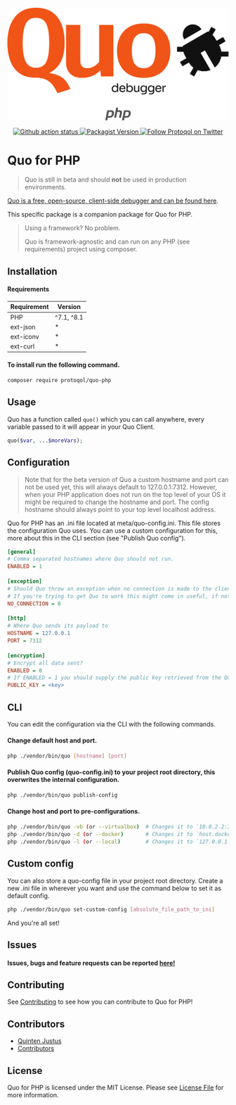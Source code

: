 ![Quo for php](assets/quo-php-trans.png)

<p align="center">
    <a href="https://github.com/protoqol/quo-php/actions/workflows/testkit.yml">	
       <img alt="Github action status" src="https://github.com/protoqol/quo-php/actions/workflows/testkit.yml/badge.svg">
    </a>    
    <a href="https://packagist.org/packages/protoqol/quo-php">	
       <img alt="Packagist Version" src="https://img.shields.io/packagist/v/protoqol/quo-php.svg">
    </a>
    <a href="https://twitter.com/intent/follow?screen_name=Protoqol_XYZ">
        <img src="https://img.shields.io/twitter/follow/Protoqol_XYZ.svg?label=%40Protoqol_XYZ&style=social"
            alt="Follow Protoqol on Twitter">
    </a>
</p>

# Quo for PHP

> Quo is still in beta and should __not__ be used in production environments.

[Quo is a free, open-source, client-side debugger and can be found here](https://github.com/Protoqol/Quo).

This specific package is a companion package for Quo for PHP.

> Using a framework? No problem.
>
> Quo is framework-agnostic and can run on any PHP (see requirements) project using composer.

## Installation

#### Requirements

| Requirement | Version    |
|-------------|------------|
| PHP         | ^7.1, ^8.1 |
| ext-json    | *          |
| ext-iconv   | *          |
| ext-curl    | *          |

[//]: # (#### Looking for another companion package?)

[//]: # ()

[//]: # (- Javascript &#40;unreleased&#41;)

#### To install run the following command.

```bash
composer require protoqol/quo-php
```

## Usage

Quo has a function called `quo()` which you can call anywhere, every variable passed to it will appear in your Quo
Client.

```php
quo($var, ...$moreVars);
```

## Configuration

> Note that for the beta version of Quo a custom hostname and port can not be used yet, this will always default to
> 127.0.0.1:7312.
> However, when your PHP application does not run on the top level of your OS it might be required to change the
> hostname and port.
> The config hostname should always point to your top level localhost address.

Quo for PHP has an .ini file located at meta/quo-config.ini. This file stores the configuration Quo uses.
You can use a custom configuration for this, more about this in the CLI section (see "Publish Quo config").

```ini
[general]
# Comma separated hostnames where Quo should not run.
ENABLED = 1

[exception]
# Should Quo throw an exception when no connection is made to the client?
# If you're trying to get Quo to work this might come in useful, if not, keep it off.
NO_CONNECTION = 0

[http]
# Where Quo sends its payload to
HOSTNAME = 127.0.0.1
PORT = 7312

[encryption]
# Encrypt all data sent?
ENABLED = 0
# If ENABLED = 1 you should supply the public key retrieved from the Quo client here.
PUBLIC_KEY = <key>
```

## CLI

You can edit the configuration via the CLI with the following commands.

#### Change default host and port.

```bash
php ./vendor/bin/quo [hostname] [port]
```

#### Publish Quo config (quo-config.ini) to your project root directory, this overwrites the internal configuration.

```bash
php ./vendor/bin/quo publish-config
```

#### Change host and port to pre-configurations.

```bash
php ./vendor/bin/quo -vb (or --virtualbox)  # Changes it to `10.0.2.2:7312`
php ./vendor/bin/quo -d (or --docker)       # Changes it to `host.docker.internal:7312`
php ./vendor/bin/quo -l (or --local)        # Changes it to `127.0.0.1:7312`
```

## Custom config

You can also store a quo-config file in your project root directory.
Create a new .ini file in wherever you want and use the command below to set it as default config.

```bash
php ./vendor/bin/quo set-custom-config [absolute_file_path_to_ini]
```

And you're all set!

## Issues

#### Issues, bugs and feature requests can be reported [here!](https://github.com/Protoqol/quo-php/issues/new/choose)

## Contributing

See [Contributing](CONTRIBUTING.md) to see how you can contribute to Quo for PHP!

## Contributors

- [Quinten Justus](https://github.com/QuintenJustus)
- [Contributors](https://github.com/Protoqol/quo-php/graphs/contributors)

## License

Quo for PHP is licensed under the MIT License. Please see [License File](LICENSE) for more information.

